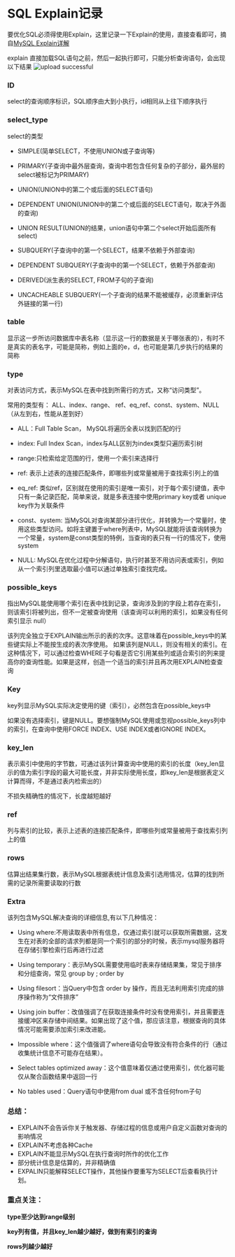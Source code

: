 # SQL Explain记录

要优化SQL必须得使用Explain，这里记录一下Explain的使用，直接查看即可，摘自[MySQL Explain详解](https://www.cnblogs.com/tufujie/p/9413852.html)

explain 直接加载SQL语句之前，然后一起执行即可，只能分析查询语句，会出现以下结果
![upload successful](/images/pasted-20.png)


### ID 
select的查询顺序标识，SQL顺序由大到小执行，id相同从上往下顺序执行

### select_type
select的类型

* SIMPLE(简单SELECT，不使用UNION或子查询等)

* PRIMARY(子查询中最外层查询，查询中若包含任何复杂的子部分，最外层的select被标记为PRIMARY)

* UNION(UNION中的第二个或后面的SELECT语句)

* DEPENDENT UNION(UNION中的第二个或后面的SELECT语句，取决于外面的查询)

* UNION RESULT(UNION的结果，union语句中第二个select开始后面所有select)

* SUBQUERY(子查询中的第一个SELECT，结果不依赖于外部查询)

* DEPENDENT SUBQUERY(子查询中的第一个SELECT，依赖于外部查询)

* DERIVED(派生表的SELECT, FROM子句的子查询)

* UNCACHEABLE SUBQUERY(一个子查询的结果不能被缓存，必须重新评估外链接的第一行)

### table

显示这一步所访问数据库中表名称（显示这一行的数据是关于哪张表的），有时不是真实的表名字，可能是简称，例如上面的e，d，也可能是第几步执行的结果的简称

### type

对表访问方式，表示MySQL在表中找到所需行的方式，又称“访问类型”。

常用的类型有： ALL、index、range、 ref、eq_ref、const、system、NULL（从左到右，性能从差到好）

* ALL：Full Table Scan， MySQL将遍历全表以找到匹配的行

* index: Full Index Scan，index与ALL区别为index类型只遍历索引树

* range:只检索给定范围的行，使用一个索引来选择行

* ref: 表示上述表的连接匹配条件，即哪些列或常量被用于查找索引列上的值

* eq_ref: 类似ref，区别就在使用的索引是唯一索引，对于每个索引键值，表中只有一条记录匹配，简单来说，就是多表连接中使用primary key或者 unique key作为关联条件

* const、system: 当MySQL对查询某部分进行优化，并转换为一个常量时，使用这些类型访问。如将主键置于where列表中，MySQL就能将该查询转换为一个常量，system是const类型的特例，当查询的表只有一行的情况下，使用system

* NULL: MySQL在优化过程中分解语句，执行时甚至不用访问表或索引，例如从一个索引列里选取最小值可以通过单独索引查找完成。

### possible_keys

指出MySQL能使用哪个索引在表中找到记录，查询涉及到的字段上若存在索引，则该索引将被列出，但不一定被查询使用（该查询可以利用的索引，如果没有任何索引显示 null）

该列完全独立于EXPLAIN输出所示的表的次序。这意味着在possible_keys中的某些键实际上不能按生成的表次序使用。
如果该列是NULL，则没有相关的索引。在这种情况下，可以通过检查WHERE子句看是否它引用某些列或适合索引的列来提高你的查询性能。如果是这样，创造一个适当的索引并且再次用EXPLAIN检查查询

 

### Key

key列显示MySQL实际决定使用的键（索引），必然包含在possible_keys中

如果没有选择索引，键是NULL。要想强制MySQL使用或忽视possible_keys列中的索引，在查询中使用FORCE INDEX、USE INDEX或者IGNORE INDEX。

 

### key_len

表示索引中使用的字节数，可通过该列计算查询中使用的索引的长度（key_len显示的值为索引字段的最大可能长度，并非实际使用长度，即key_len是根据表定义计算而得，不是通过表内检索出的）

不损失精确性的情况下，长度越短越好 

 

### ref

列与索引的比较，表示上述表的连接匹配条件，即哪些列或常量被用于查找索引列上的值

 

### rows

估算出结果集行数，表示MySQL根据表统计信息及索引选用情况，估算的找到所需的记录所需要读取的行数

### Extra

该列包含MySQL解决查询的详细信息,有以下几种情况：

* Using where:不用读取表中所有信息，仅通过索引就可以获取所需数据，这发生在对表的全部的请求列都是同一个索引的部分的时候，表示mysql服务器将在存储引擎检索行后再进行过滤

* Using temporary：表示MySQL需要使用临时表来存储结果集，常见于排序和分组查询，常见 group by ; order by

* Using filesort：当Query中包含 order by 操作，而且无法利用索引完成的排序操作称为“文件排序”

* Using join buffer：改值强调了在获取连接条件时没有使用索引，并且需要连接缓冲区来存储中间结果。如果出现了这个值，那应该注意，根据查询的具体情况可能需要添加索引来改进能。

* Impossible where：这个值强调了where语句会导致没有符合条件的行（通过收集统计信息不可能存在结果）。

* Select tables optimized away：这个值意味着仅通过使用索引，优化器可能仅从聚合函数结果中返回一行

* No tables used：Query语句中使用from dual 或不含任何from子句

### 总结：
* EXPLAIN不会告诉你关于触发器、存储过程的信息或用户自定义函数对查询的影响情况
* EXPLAIN不考虑各种Cache
* EXPLAIN不能显示MySQL在执行查询时所作的优化工作
* 部分统计信息是估算的，并非精确值
* EXPALIN只能解释SELECT操作，其他操作要重写为SELECT后查看执行计划。


### 重点关注：

**type至少达到range级别**

**key列有值，并且key_len越少越好，做到有索引的查询**

**rows列越少越好**



